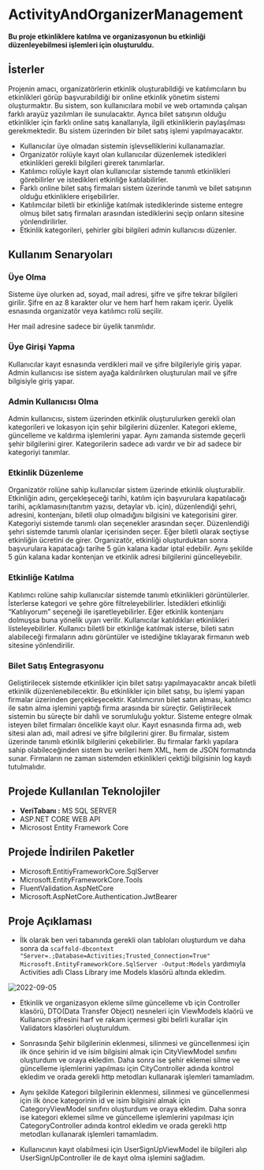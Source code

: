 # ActivityAndOrganizerManagement
**Bu proje etkinliklere katılma ve organizasyonun bu etkinliği düzenleyebilmesi işlemleri için oluşturuldu.**
## İsterler
Projenin amacı, organizatörlerin etkinlik oluşturabildiği ve katılımcıların bu etkinlikleri görüp
başvurabildiği bir online etkinlik yönetim sistemi oluşturmaktır.
Bu sistem, son kullanıcılara mobil ve web ortamında çalışan farklı arayüz yazılımları ile sunulacaktır.
Ayrıca bilet satışının olduğu etkinlikler için farklı online satış kanallarıyla, ilgili etkinliklerin paylaşılması
gerekmektedir. Bu sistem üzerinden bir bilet satış işlemi yapılmayacaktır.
- Kullanıcılar üye olmadan sistemin işlevselliklerini kullanamazlar.
-  Organizatör rolüyle kayıt olan kullanıcılar düzenlemek istedikleri etkinlikleri gerekli bilgileri
girerek tanımlarlar.
- Katılımcı rolüyle kayıt olan kullanıcılar sistemde tanımlı etkinlikleri görebilirler ve istedikleri
etkinliğe katılabilirler.
- Farklı online bilet satış firmaları sistem üzerinde tanımlı ve bilet satışının olduğu etkinliklere
erişebilirler.
- Katılımcılar biletli bir etkinliğe katılmak istediklerinde sisteme entegre olmuş bilet satış firmaları
arasından istediklerini seçip onların sitesine yönlendirilirler.
- Etkinlik kategorileri, şehirler gibi bilgileri admin kullanıcısı düzenler.

## Kullanım Senaryoları
### Üye Olma
Sisteme üye olurken ad, soyad, mail adresi, şifre ve şifre tekrar bilgileri girilir. Şifre en az 8 karakter olur
ve hem harf hem rakam içerir. Üyelik esnasında organizatör veya katılımcı rolü seçilir.

Her mail adresine sadece bir üyelik tanımlıdır.

### Üye Girişi Yapma
Kullanıcılar kayıt esnasında verdikleri mail ve şifre bilgileriyle giriş yapar. Admin kullanıcısı ise sistem
ayağa kaldırılırken oluşturulan mail ve şifre bilgisiyle giriş yapar.

### Admin Kullanıcısı Olma
Admin kullanıcısı, sistem üzerinden etkinlik oluşturulurken gerekli olan kategorileri ve lokasyon için şehir
bilgilerini düzenler. Kategori ekleme, güncelleme ve kaldırma işlemlerini yapar. Aynı zamanda sistemde
geçerli şehir bilgilerini girer.
Kategorilerin sadece adı vardır ve bir ad sadece bir kategoriyi tanımlar.

### Etkinlik Düzenleme
Organizatör rolüne sahip kullanıcılar sistem üzerinde etkinlik oluşturabilir. Etkinliğin adını, gerçekleşeceği
tarihi, katılım için başvurulara kapatılacağı tarihi, açıklamasını(tanıtım yazısı, detaylar vb. için),
düzenlendiği şehri, adresini, kontenjanı, biletli olup olmadığını bilgisini ve kategorisini girer.
Kategoriyi sistemde tanımlı olan seçenekler arasından seçer. Düzenlendiği şehri sistemde tanımlı olanlar
içerisinden seçer. Eğer biletli olarak seçtiyse etkinliğin ücretini de girer.
Organizatör, etkinliği oluşturduktan sonra başvurulara kapatacağı tarihe 5 gün kalana kadar iptal
edebilir. Aynı şekilde 5 gün kalana kadar kontenjan ve etkinlik adresi bilgilerini güncelleyebilir.

### Etkinliğe Katılma
Katılımcı rolüne sahip kullanıcılar sistemde tanımlı etkinlikleri görüntülerler. İsterlerse kategori ve şehre
göre filtreleyebilirler.
İstedikleri etkinliği “Katılıyorum” seçeneği ile işaretleyebilirler. Eğer etkinlik kontenjanı dolmuşsa buna
yönelik uyarı verilir.
Kullanıcılar katıldıkları etkinlikleri listeleyebilirler.
Kullanıcı biletli bir etkinliğe katılmak isterse, bileti satın alabileceği firmaların adını görüntüler ve
istediğine tıklayarak firmanın web sitesine yönlendirilir.

### Bilet Satış Entegrasyonu
Geliştirilecek sistemde etkinlikler için bilet satışı yapılmayacaktır ancak biletli etkinlik
düzenlenebilecektir. Bu etkinlikler için bilet satışı, bu işlemi yapan firmalar üzerinden gerçekleşecektir.
Katılımcının bilet satın alması, katılımcı ile satın alma işlemini yaptığı firma arasında bir süreçtir.
Geliştirilecek sistemin bu süreçte bir dahli ve sorumluluğu yoktur.
Sisteme entegre olmak isteyen bilet firmaları öncelikle kayıt olur. Kayıt esnasında firma adı, web sitesi
alan adı, mail adresi ve şifre bilgilerini girer.
Bu firmalar, sistem üzerinde tanımlı etkinlik bilgilerini çekebilirler. Bu firmalar farklı yapılara sahip
olabileceğinden sistem bu verileri hem XML, hem de JSON formatında sunar.
Firmaların ne zaman sistemden etkinlikleri çektiği bilgisinin log kaydı tutulmalıdır.

## Projede Kullanılan Teknolojiler
- **VeriTabanı  :** MS SQL SERVER
- ASP.NET CORE WEB API
- Microsost Entity Framework Core

## Projede İndirilen Paketler
- Microsoft.EntitiyFrameworkCore.SqlServer
- Microsoft.EntityFrameworkCore.Tools
- FluentValidation.AspNetCore
- Microsoft.AspNetCore.Authentication.JwtBearer

## Proje Açıklaması
- İlk olarak ben veri tabanında gerekli olan tabloları oluşturdum ve daha sonra da `scaffold-dbcontext "Server=.;Database=Activities;Trusted_Connection=True" Microsoft.EntityFrameworkCore.SqlServer -Output:Models` yardımıyla Activities adlı Class Library ime Models klasörü altında ekledim.

![2022-09-05](https://user-images.githubusercontent.com/86554799/188509084-2446a256-75aa-4211-84ee-16e12cb9785b.png)

- Etkinlik ve organizasyon ekleme silme güncelleme vb için Controller klasörü, DTO(Data Transfer Object) nesneleri için ViewModels klaörü ve Kullanıcın şifresini harf ve rakam içermesi gibi belirli kurallar için Validators klasörleri oluşturuldum.

- Sonrasında Şehir bilgilerinin eklenmesi, silinmesi ve güncellenmesi için ilk önce şehirin id ve isim bilgisini almak için CityViewModel sınıfını oluşturdum ve oraya ekledim. Daha sonra ise şehir eklemei silme ve güncelleme işlemlerini yapılması için CityController adında kontrol ekledim ve orada gerekli http metodları kullanarak işlemleri tamamladım.

-  Aynı şekilde Kategori bilgilerinin eklenmesi, silinmesi ve güncellenmesi için ilk önce kategorinin id ve isim bilgisini almak için CategoryViewModel sınıfını oluşturdum ve oraya ekledim. Daha sonra ise kategori eklemei silme ve güncelleme işlemlerini yapılması için CategoryController adında kontrol ekledim ve orada gerekli http metodları kullanarak işlemleri tamamladım.

- Kullanıcının kayıt olabilmesi için UserSignUpViewModel ile bilgileri alıp UserSignUpController ile de kayıt olma işlemini sağladım.



